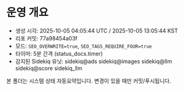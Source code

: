 # 운영 개요

- 생성 시각: 2025-10-05 04:05:44 UTC / 2025-10-05 13:05:44 KST
- 리포 커밋: 77a98454a03f
- 모드: `SEO_OVERWRITE=true`, `SEO_TAGS_REQUIRE_FOUR=true`
- 타이머: 5분 간격 (status_docs.timer)
- 감지된 Sidekiq 유닛: sidekiq@ads sidekiq@images sidekiq@llm sidekiq@score sidekiq_llm 

본 폴더는 시스템 상태 자동요약입니다. 변경이 있을 때만 커밋/푸시됩니다.
